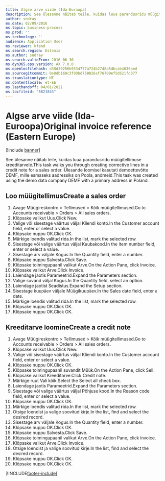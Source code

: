 ```yaml
---
title: Algse arve viide (Ida-Euroopa)
description: See ülesanne näitab teile, kuidas luua parandusridu müügitellimuse kreeditarvele.
author: sndray
ms.date: 02/09/2016
ms.topic: business-process
ms.prod: ''
ms.technology: ''
audience: Application User
ms.reviewer: kfend
ms.search.region: Estonia
ms.author: sndray
ms.search.validFrom: 2016-06-30
ms.dyn365.ops.version: AX 7.0.0
ms.openlocfilehash: d38d39256b9534777a724b2748a54bcab4636aed
ms.sourcegitcommit: 0e8db169c3f90bd750826af76709ef5d621fd377
ms.translationtype: HT
ms.contentlocale: et-EE
ms.lasthandoff: 04/01/2021
ms.locfileid: "5821843"
---
```

# <a name="original-invoice-reference-eastern-europe"></a><span data-ttu-id="77107-103">Algse arve viide (Ida-Euroopa)</span><span class="sxs-lookup"><span data-stu-id="77107-103">Original invoice reference (Eastern Europe)</span></span>

[!include [banner](../../includes/banner.md)]

<span data-ttu-id="77107-104">See ülesanne näitab teile, kuidas luua parandusridu müügitellimuse kreeditarvele.</span><span class="sxs-lookup"><span data-stu-id="77107-104">This task walks you through creating corrective lines in a credit note for a sales order.</span></span> <span data-ttu-id="77107-105">Ülesande loomisel kasutati demoettevõtte DEMF, mille esmaseks aadressiks on Poola, andmeid.</span><span class="sxs-lookup"><span data-stu-id="77107-105">This task was created using the demo data company DEMF with a primary address in Poland.</span></span>


## <a name="create-a-sales-order"></a><span data-ttu-id="77107-106">Loo müügitellimus</span><span class="sxs-lookup"><span data-stu-id="77107-106">Create a sales order</span></span>
1. <span data-ttu-id="77107-107">Avage Müügireskontro > Tellimused > Kõik müügitellimused.</span><span class="sxs-lookup"><span data-stu-id="77107-107">Go to Accounts receivable > Orders > All sales orders.</span></span>
2. <span data-ttu-id="77107-108">Klõpsake valikut Uus.</span><span class="sxs-lookup"><span data-stu-id="77107-108">Click New.</span></span>
3. <span data-ttu-id="77107-109">Valige või sisestage väärtus väljal Kliendi konto.</span><span class="sxs-lookup"><span data-stu-id="77107-109">In the Customer account field, enter or select a value.</span></span>
4. <span data-ttu-id="77107-110">Klõpsake nuppu OK.</span><span class="sxs-lookup"><span data-stu-id="77107-110">Click OK.</span></span>
5. <span data-ttu-id="77107-111">Märkige loendis valitud rida.</span><span class="sxs-lookup"><span data-stu-id="77107-111">In the list, mark the selected row.</span></span>
6. <span data-ttu-id="77107-112">Sisestage või valige väärtus väljal Kaubakood.</span><span class="sxs-lookup"><span data-stu-id="77107-112">In the Item number field, enter or select a value.</span></span>
7. <span data-ttu-id="77107-113">Sisestage arv väljale Kogus.</span><span class="sxs-lookup"><span data-stu-id="77107-113">In the Quantity field, enter a number.</span></span>
8. <span data-ttu-id="77107-114">Klõpsake nuppu Salvesta.</span><span class="sxs-lookup"><span data-stu-id="77107-114">Click Save.</span></span>
9. <span data-ttu-id="77107-115">Klõpsake toimingupaanil valikut Arve.</span><span class="sxs-lookup"><span data-stu-id="77107-115">On the Action Pane, click Invoice.</span></span>
10. <span data-ttu-id="77107-116">Klõpsake valikut Arve.</span><span class="sxs-lookup"><span data-stu-id="77107-116">Click Invoice.</span></span>
11. <span data-ttu-id="77107-117">Laiendage jaotis Parameetrid.</span><span class="sxs-lookup"><span data-stu-id="77107-117">Expand the Parameters section.</span></span>
12. <span data-ttu-id="77107-118">Valige suvand väljal Kogus.</span><span class="sxs-lookup"><span data-stu-id="77107-118">In the Quantity field, select an option.</span></span>
13. <span data-ttu-id="77107-119">Laiendage jaotist Seadistus.</span><span class="sxs-lookup"><span data-stu-id="77107-119">Expand the Setup section.</span></span>
14. <span data-ttu-id="77107-120">Sisestage kuupäev väljale Müügikuupäev.</span><span class="sxs-lookup"><span data-stu-id="77107-120">In the Sales date field, enter a date.</span></span>
15. <span data-ttu-id="77107-121">Märkige loendis valitud rida.</span><span class="sxs-lookup"><span data-stu-id="77107-121">In the list, mark the selected row.</span></span>
16. <span data-ttu-id="77107-122">Klõpsake nuppu OK.</span><span class="sxs-lookup"><span data-stu-id="77107-122">Click OK.</span></span>
17. <span data-ttu-id="77107-123">Klõpsake nuppu OK.</span><span class="sxs-lookup"><span data-stu-id="77107-123">Click OK.</span></span>

## <a name="create-a-credit-note"></a><span data-ttu-id="77107-124">Kreeditarve loomine</span><span class="sxs-lookup"><span data-stu-id="77107-124">Create a credit note</span></span>
1. <span data-ttu-id="77107-125">Avage Müügireskontro > Tellimused > Kõik müügitellimused.</span><span class="sxs-lookup"><span data-stu-id="77107-125">Go to Accounts receivable > Orders > All sales orders.</span></span>
2. <span data-ttu-id="77107-126">Klõpsake valikut Uus.</span><span class="sxs-lookup"><span data-stu-id="77107-126">Click New.</span></span>
3. <span data-ttu-id="77107-127">Valige või sisestage väärtus väljal Kliendi konto.</span><span class="sxs-lookup"><span data-stu-id="77107-127">In the Customer account field, enter or select a value.</span></span>
4. <span data-ttu-id="77107-128">Klõpsake nuppu OK.</span><span class="sxs-lookup"><span data-stu-id="77107-128">Click OK.</span></span>
5. <span data-ttu-id="77107-129">Klõpsake toimingupaanil suvandit Müük.</span><span class="sxs-lookup"><span data-stu-id="77107-129">On the Action Pane, click Sell.</span></span>
6. <span data-ttu-id="77107-130">Klõpsake valikut Kreeditarve.</span><span class="sxs-lookup"><span data-stu-id="77107-130">Click Credit note.</span></span>
7. <span data-ttu-id="77107-131">Märkige ruut Vali kõik.</span><span class="sxs-lookup"><span data-stu-id="77107-131">Select the Select all check box.</span></span>
8. <span data-ttu-id="77107-132">Laiendage jaotis Parameetrid.</span><span class="sxs-lookup"><span data-stu-id="77107-132">Expand the Parameters section.</span></span>
9. <span data-ttu-id="77107-133">Sisestage või valige väärtus väljal Põhjuse kood.</span><span class="sxs-lookup"><span data-stu-id="77107-133">In the Reason code field, enter or select a value.</span></span>
10. <span data-ttu-id="77107-134">Klõpsake nuppu OK.</span><span class="sxs-lookup"><span data-stu-id="77107-134">Click OK.</span></span>
11. <span data-ttu-id="77107-135">Märkige loendis valitud rida.</span><span class="sxs-lookup"><span data-stu-id="77107-135">In the list, mark the selected row.</span></span>
12. <span data-ttu-id="77107-136">Otsige loendist ja valige soovitud kirje.</span><span class="sxs-lookup"><span data-stu-id="77107-136">In the list, find and select the desired record.</span></span>
13. <span data-ttu-id="77107-137">Sisestage arv väljale Kogus.</span><span class="sxs-lookup"><span data-stu-id="77107-137">In the Quantity field, enter a number.</span></span>
14. <span data-ttu-id="77107-138">Klõpsake nuppu OK.</span><span class="sxs-lookup"><span data-stu-id="77107-138">Click OK.</span></span>
15. <span data-ttu-id="77107-139">Klõpsake nuppu Salvesta.</span><span class="sxs-lookup"><span data-stu-id="77107-139">Click Save.</span></span>
16. <span data-ttu-id="77107-140">Klõpsake toimingupaanil valikut Arve.</span><span class="sxs-lookup"><span data-stu-id="77107-140">On the Action Pane, click Invoice.</span></span>
17. <span data-ttu-id="77107-141">Klõpsake valikut Arve.</span><span class="sxs-lookup"><span data-stu-id="77107-141">Click Invoice.</span></span>
18. <span data-ttu-id="77107-142">Otsige loendist ja valige soovitud kirje.</span><span class="sxs-lookup"><span data-stu-id="77107-142">In the list, find and select the desired record.</span></span>
19. <span data-ttu-id="77107-143">Klõpsake nuppu OK.</span><span class="sxs-lookup"><span data-stu-id="77107-143">Click OK.</span></span>
20. <span data-ttu-id="77107-144">Klõpsake nuppu OK.</span><span class="sxs-lookup"><span data-stu-id="77107-144">Click OK.</span></span>



[!INCLUDE[footer-include](../../../includes/footer-banner.md)]